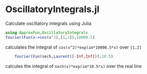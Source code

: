 # OscillatoryIntegrals.jl
Calculate oscillatory integrals using Julia


```julia
using ApproxFun,OscillatoryIntegrals
fourier(Fun(x->cos(x^2),[1,2]),10000.5)
```

calculates the integral of `cos(x^2)*exp(im*10000.5*x)` over `[1,2]`

```julia
    fourier(Fun(sech,Laurent([-Inf,Inf])),10.5)
```

calcules the integral of `sech(x)*exp(im*10.5*x)` over the real line